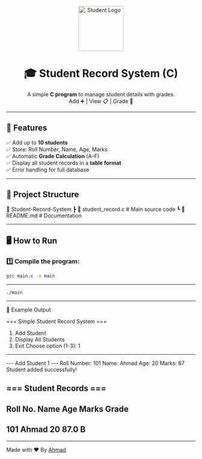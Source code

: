 <p align="center">
  <img src="https://cdn-icons-png.flaticon.com/512/3135/3135810.png" alt="Student Logo" width="120"/>
</p>

<h1 align="center">🎓 Student Record System (C)</h1>

<p align="center">
  A simple <b>C program</b> to manage student details with grades.<br>
  Add ➕ | View 📋 | Grade 🧮
</p>

---

## 🚀 Features
✅ Add up to **10 students**  
✅ Store: Roll Number, Name, Age, Marks  
✅ Automatic **Grade Calculation** (A–F)  
✅ Display all student records in a **table format**  
✅ Error handling for full database  

---

## 📂 Project Structure
📁 Student-Record-System
┣ 📜 student_record.c # Main source code
┗ 📜 README.md # Documentation

---

## 🖥️ How to Run
### 1️⃣ Compile the program:
```bash
gcc main.c -o main
```

---
```bash
./main
```

---

📸 Example Output 

=== Simple Student Record System ===

1. Add Student
2. Display All Students
3. Exit
Choose option (1-3): 1
---

--- Add Student 1 ---
Roll Number: 101
Name: Ahmad
Age: 20
Marks: 87
Student added successfully!

=== Student Records ===
--------------------------------------------
Roll No.  Name           Age  Marks  Grade
--------------------------------------------
101       Ahmad          20   87.0   B
--------------------------------------------

---

 Made with ❤️ By [Ahmad](https://github.com/Ahmed-GoCode)
